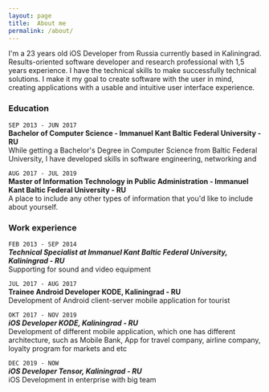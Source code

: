 ```yaml
---
layout: page
title:  About me
permalink: /about/
---
```


I'm a 23 years old iOS Developer from Russia currently based in Kaliningrad. Results-oriented software developer and research professional with 1,5 years experience. I have the technical skills to make successfully technical solutions. I make it my goal to create software with the user in mind, creating applications with a usable and intuitive user interface experience.

### Education

```SEP 2013 - JUN 2017```<br/>
**Bachelor of Computer Science - Immanuel Kant Baltic Federal University - RU**<br/>
While getting a Bachelor's Degree in Computer Science from Baltic Federal University, I have developed skills in software engineering, networking and<br/>

```AUG 2017 - JUL 2019```<br/>
**Master of Information Technology in Public Administration - Immanuel Kant Baltic Federal University - RU**<br/>
A place to include any other types of information that you'd like to include about yourself.<br/>

### Work experience

```FEB 2013 - SEP 2014```<br/>
***Technical Specialist at Immanuel Kant Baltic Federal University, Kaliningrad - RU***<br/>
Supporting for sound and video equipment<br/>

```JUL 2017 - AUG 2017```<br/>
**Trainee Android Developer KODE, Kaliningrad - RU**<br/>
Development of Android client-server mobile application for tourist<br/>

```OKT 2017 - NOV 2019```<br/>
***iOS Developer KODE, Kaliningrad - RU***<br/>
Development of different mobile application, which one has different architecture, such as Mobile Bank, App for travel company, airline company, loyalty program for markets and etc<br/>

```DEC 2019 - NOW```<br/>
***iOS Developer Tensor, Kaliningrad - RU***<br/>
iOS Development in enterprise with big team<br/>
